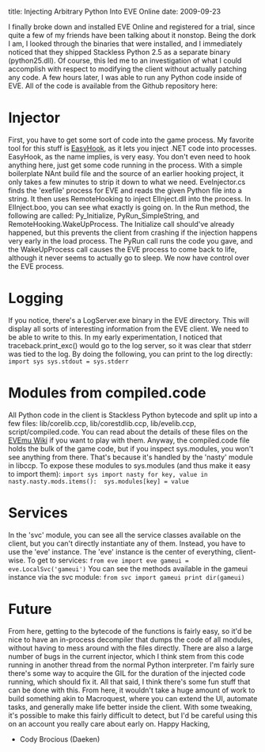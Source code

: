 title: Injecting Arbitrary Python Into EVE Online
date: 2009-09-23

I finally broke down and installed EVE Online and registered for a trial, since quite a few of my friends have been talking about it nonstop. Being the dork I am, I looked through the binaries that were installed, and I immediately noticed that they shipped Stackless Python 2.5 as a separate binary (python25.dll). Of course, this led me to an investigation of what I could accomplish with respect to modifying the client without actually patching any code. A few hours later, I was able to run any Python code inside of EVE. 
All of the code is available from the Github repository here: 

# Injector

First, you have to get some sort of code into the game process. My favorite tool for this stuff is [EasyHook][1], as it lets you inject .NET code into processes. 
EasyHook, as the name implies, is very easy. You don't even need to hook anything here, just get some code running in the process. With a simple boilerplate NAnt build file and the source of an earlier hooking project, it only takes a few minutes to strip it down to what we need. EveInjector.cs finds the 'exefile' process for EVE and reads the given Python file into a string. It then uses RemoteHooking to inject EIInject.dll into the process. 
In EIInject.boo, you can see what exactly is going on. In the Run method, the following are called: Py\_Initialize, PyRun\_SimpleString, and RemoteHooking.WakeUpProcess. The Initialize call should've already happened, but this prevents the client from crashing if the injection happens very early in the load process. The PyRun call runs the code you gave, and the WakeUpProcess call causes the EVE process to come back to life, although it never seems to actually go to sleep. 
We now have control over the EVE process.

 [1]: http://www.codeplex.com/easyhook

# Logging

If you notice, there's a LogServer.exe binary in the EVE directory. This will display all sorts of interesting information from the EVE client. We need to be able to write to this. 
In my early experimentation, I noticed that traceback.print_exc() would go to the log server, so it was clear that stderr was tied to the log. By doing the following, you can print to the log directly: ` import sys sys.stdout = sys.stderr `

# Modules from compiled.code

All Python code in the client is Stackless Python bytecode and split up into a few files: lib/corelib.ccp, lib/corestdlib.ccp, lib/evelib.ccp, script/compiled.code. You can read about the details of these files on the [EVEmu Wiki][2] if you want to play with them. Anyway, the compiled.code file holds the bulk of the game code, but if you inspect sys.modules, you won't see anything from there. That's because it's handled by the 'nasty' module in libccp. 
To expose these modules to sys.modules (and thus make it easy to import them): ` import sys import nasty for key, value in nasty.nasty.mods.items():  sys.modules[key] = value `

 [2]: http://wiki.evemu-project.co.cc/eveFileFormats

# Services

In the 'svc' module, you can see all the service classes available on the client, but you can't directly instantiate any of them. Instead, you have to use the 'eve' instance. The 'eve' instance is the center of everything, client-wise. To get to services: ` from eve import eve gameui = eve.LocalSvc('gameui') ` 
You can see the methods available in the gameui instance via the svc module: ` from svc import gameui print dir(gameui) `

# Future

From here, getting to the bytecode of the functions is fairly easy, so it'd be nice to have an in-process decompiler that dumps the code of all modules, without having to mess around with the files directly. There are also a large number of bugs in the current injector, which I think stem from this code running in another thread from the normal Python interpreter. I'm fairly sure there's some way to acquire the GIL for the duration of the injected code running, which should fix it. 
All that said, I think there's some fun stuff that can be done with this. From here, it wouldn't take a huge amount of work to build something akin to Macroquest, where you can extend the UI, automate tasks, and generally make life better inside the client. With some tweaking, it's possible to make this fairly difficult to detect, but I'd be careful using this on an account you really care about early on. 
Happy Hacking,  
- Cody Brocious (Daeken)
